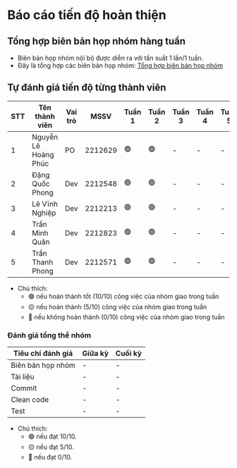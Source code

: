 # Báo cáo tiến độ hoàn thiện

## Tổng hợp biên bản họp nhóm hàng tuần
- Biên bản họp nhóm nội bộ được diễn ra với tần suất 1 lần/1 tuần.
- Đây là tổng hợp các biên bản họp nhóm: [Tổng hợp biên bản họp nhóm](https://www.canva.com/design/DAGS_GR8W7c/3DhbcAFdo0-Ls1OseWj3og/view?utm_content=DAGS_GR8W7c&utm_campaign=designshare&utm_medium=link&utm_source=editor)

## Tự đánh giá tiến độ từng thành viên

| STT | Tên thành viên               | Vai trò | MSSV     | Tuần 1 | Tuần 2 | Tuần 3 | Tuần 4 | Tuần 5 | Tuần 6 | Tuần 7 | Tuần 8 | Tuần 9 | Tuần 10 |
|-----|------------------------------|---------|----------| ------ | ------ | ------ | ------ | ------ | ------ | ------ | ------ | ------ | ------- |
| 1   | Nguyễn Lê Hoàng Phúc         | PO      | 2212629  | 🟢     | 🟢    | -     | -      | -      | -      | -      | -      | -      | -       |
| 2   | Đặng Quốc Phong              | Dev     | 2212548  | 🟢     | 🟢    | -     | -      | -      | -      | -      | -      | -      | -       |
| 3   | Lê Vĩnh Nghiệp               | Dev     | 2212213  | 🟢     | 🟢    | -     | -      | -      | -      | -      | -      | -      | -       |
| 4   | Trần Minh Quân               | Dev     | 2212823  | 🟢     | 🟢    | -     | -      | -      | -      | -      | -      | -      | -       |
| 5   | Trần Thanh Phong             | Dev     | 2212571  | 🟢     | 🟢    | -     | -      | -      | -      | -      | -      | -      | -       |

- Chú thích:
    - 🟢 nếu hoàn thành tốt (10/10) công việc của nhóm giao trong tuần
    - 🟡 nếu hoàn thành (5/10) công việc của nhóm giao trong tuần
    - 🔴 nếu không hoàn thành (0/10) công việc của nhóm giao trong tuần

### Đánh giá tổng thể nhóm

| Tiêu chí đánh giá | Giữa kỳ | Cuối kỳ |
| ----------------- | ------- | ------- |
| Biên bản họp nhóm | -       | -       |
| Tài liệu          | -       | -       |
| Commit            | -       | -       |
| Clean code        | -       | -       |
| Test              | -       | -       |

- Chú thích:
  - 🟢 nếu đạt 10/10.
  - 🟡 nếu đạt 5/10.
  - 🔴 nếu đạt 0/10.
